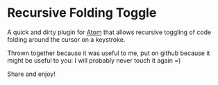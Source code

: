 # Recursive Folding Toggle

A quick and dirty plugin for [Atom](https://atom.io/) that allows recursive toggling of code folding around the cursor on a keystroke.

Thrown together because it was useful to me, put on github because it might be useful to you: I will probably never touch it again =)

Share and enjoy!